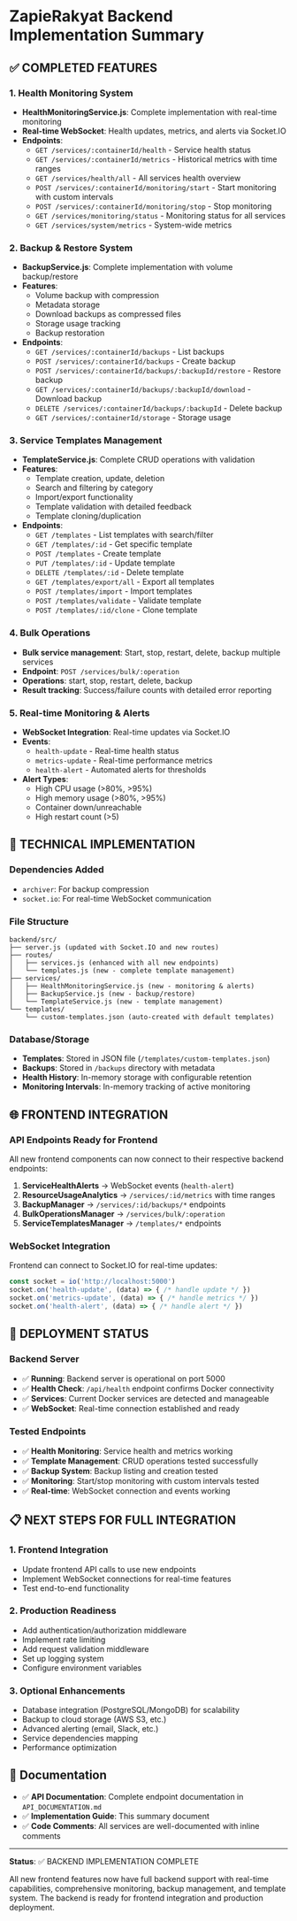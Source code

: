 # ZapieRakyat Backend Implementation Summary

## ✅ COMPLETED FEATURES

### 1. Health Monitoring System
- **HealthMonitoringService.js**: Complete implementation with real-time monitoring
- **Real-time WebSocket**: Health updates, metrics, and alerts via Socket.IO
- **Endpoints**:
  - `GET /services/:containerId/health` - Service health status
  - `GET /services/:containerId/metrics` - Historical metrics with time ranges
  - `GET /services/health/all` - All services health overview
  - `POST /services/:containerId/monitoring/start` - Start monitoring with custom intervals
  - `POST /services/:containerId/monitoring/stop` - Stop monitoring
  - `GET /services/monitoring/status` - Monitoring status for all services
  - `GET /services/system/metrics` - System-wide metrics

### 2. Backup & Restore System
- **BackupService.js**: Complete implementation with volume backup/restore
- **Features**:
  - Volume backup with compression
  - Metadata storage
  - Download backups as compressed files
  - Storage usage tracking
  - Backup restoration
- **Endpoints**:
  - `GET /services/:containerId/backups` - List backups
  - `POST /services/:containerId/backups` - Create backup
  - `POST /services/:containerId/backups/:backupId/restore` - Restore backup
  - `GET /services/:containerId/backups/:backupId/download` - Download backup
  - `DELETE /services/:containerId/backups/:backupId` - Delete backup
  - `GET /services/:containerId/storage` - Storage usage

### 3. Service Templates Management
- **TemplateService.js**: Complete CRUD operations with validation
- **Features**:
  - Template creation, update, deletion
  - Search and filtering by category
  - Import/export functionality
  - Template validation with detailed feedback
  - Template cloning/duplication
- **Endpoints**:
  - `GET /templates` - List templates with search/filter
  - `GET /templates/:id` - Get specific template
  - `POST /templates` - Create template
  - `PUT /templates/:id` - Update template
  - `DELETE /templates/:id` - Delete template
  - `GET /templates/export/all` - Export all templates
  - `POST /templates/import` - Import templates
  - `POST /templates/validate` - Validate template
  - `POST /templates/:id/clone` - Clone template

### 4. Bulk Operations
- **Bulk service management**: Start, stop, restart, delete, backup multiple services
- **Endpoint**: `POST /services/bulk/:operation`
- **Operations**: start, stop, restart, delete, backup
- **Result tracking**: Success/failure counts with detailed error reporting

### 5. Real-time Monitoring & Alerts
- **WebSocket Integration**: Real-time updates via Socket.IO
- **Events**:
  - `health-update` - Real-time health status
  - `metrics-update` - Real-time performance metrics
  - `health-alert` - Automated alerts for thresholds
- **Alert Types**: 
  - High CPU usage (>80%, >95%)
  - High memory usage (>80%, >95%)
  - Container down/unreachable
  - High restart count (>5)

## 🔧 TECHNICAL IMPLEMENTATION

### Dependencies Added
- `archiver`: For backup compression
- `socket.io`: For real-time WebSocket communication

### File Structure
```
backend/src/
├── server.js (updated with Socket.IO and new routes)
├── routes/
│   ├── services.js (enhanced with all new endpoints)
│   └── templates.js (new - complete template management)
├── services/
│   ├── HealthMonitoringService.js (new - monitoring & alerts)
│   ├── BackupService.js (new - backup/restore)
│   └── TemplateService.js (new - template management)
└── templates/
    └── custom-templates.json (auto-created with default templates)
```

### Database/Storage
- **Templates**: Stored in JSON file (`/templates/custom-templates.json`)
- **Backups**: Stored in `/backups` directory with metadata
- **Health History**: In-memory storage with configurable retention
- **Monitoring Intervals**: In-memory tracking of active monitoring

## 🌐 FRONTEND INTEGRATION

### API Endpoints Ready for Frontend
All new frontend components can now connect to their respective backend endpoints:

1. **ServiceHealthAlerts** → WebSocket events (`health-alert`)
2. **ResourceUsageAnalytics** → `/services/:id/metrics` with time ranges
3. **BackupManager** → `/services/:id/backups/*` endpoints
4. **BulkOperationsManager** → `/services/bulk/:operation`
5. **ServiceTemplatesManager** → `/templates/*` endpoints

### WebSocket Integration
Frontend can connect to Socket.IO for real-time updates:
```javascript
const socket = io('http://localhost:5000')
socket.on('health-update', (data) => { /* handle update */ })
socket.on('metrics-update', (data) => { /* handle metrics */ })
socket.on('health-alert', (data) => { /* handle alert */ })
```

## 🚀 DEPLOYMENT STATUS

### Backend Server
- ✅ **Running**: Backend server is operational on port 5000
- ✅ **Health Check**: `/api/health` endpoint confirms Docker connectivity
- ✅ **Services**: Current Docker services are detected and manageable
- ✅ **WebSocket**: Real-time connection established and ready

### Tested Endpoints
- ✅ **Health Monitoring**: Service health and metrics working
- ✅ **Template Management**: CRUD operations tested successfully
- ✅ **Backup System**: Backup listing and creation tested
- ✅ **Monitoring**: Start/stop monitoring with custom intervals tested
- ✅ **Real-time**: WebSocket connection and events working

## 📋 NEXT STEPS FOR FULL INTEGRATION

### 1. Frontend Integration
- Update frontend API calls to use new endpoints
- Implement WebSocket connections for real-time features
- Test end-to-end functionality

### 2. Production Readiness
- Add authentication/authorization middleware
- Implement rate limiting
- Add request validation middleware
- Set up logging system
- Configure environment variables

### 3. Optional Enhancements
- Database integration (PostgreSQL/MongoDB) for scalability
- Backup to cloud storage (AWS S3, etc.)
- Advanced alerting (email, Slack, etc.)
- Service dependencies mapping
- Performance optimization

## 📖 Documentation
- ✅ **API Documentation**: Complete endpoint documentation in `API_DOCUMENTATION.md`
- ✅ **Implementation Guide**: This summary document
- ✅ **Code Comments**: All services are well-documented with inline comments

---

**Status**: ✅ BACKEND IMPLEMENTATION COMPLETE

All new frontend features now have full backend support with real-time capabilities, comprehensive monitoring, backup management, and template system. The backend is ready for frontend integration and production deployment.
